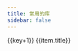 ```yaml
---
title: 常用的库
sidebar: false
---
```


<div  v-for="(item,key) in $site.pages">
<a :href="item.path">{{key+1}} {{item.title}}</a>
</div>

